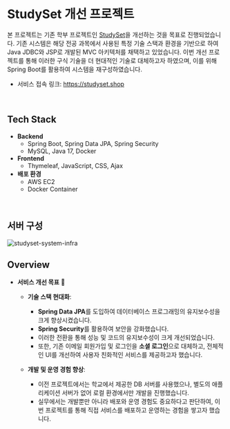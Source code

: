 
# StudySet 개선 프로젝트 
>

본 프로젝트는 기존 학부 프로젝트인 [StudySet](https://github.com/gagle1231/Study-Set)을 개선하는 것을 목표로 진행되었습니다. 
기존 시스템은 해당 전공 과목에서 사용된 특정 기술 스택과 환경을 기반으로 하여 Java JDBC와 JSP로 개발된 MVC 아키텍처를 채택하고 있었습니다. 
이번 개선 프로젝트를 통해 이러한 구식 기술을 더 현대적인 기술로 대체하고자 하였으며, 이를 위해 Spring Boot를 활용하여 시스템을 재구성하였습니다.


* 서비스 접속 링크: https://studyset.shop
<br>

## Tech Stack 

- **Backend**
   - Spring Boot, Spring Data JPA, Spring Security
   - MySQL, Java 17, Docker
- **Frontend**
   - Thymeleaf, JavaScript, CSS, Ajax
- **배포 환경**
  - AWS EC2
  - Docker Container

<br>

## 서버 구성
![studyset-system-infra](https://github.com/user-attachments/assets/45685590-7548-4d6a-b559-11d8b8e86ca2)

## Overview 

- **서비스 개선 목표** 🚀
  - **기술 스택 현대화**: 
    - **Spring Data JPA**를 도입하여 데이터베이스 프로그래밍의 유지보수성을 크게 향상시켰습니다.
    - **Spring Security**를 활용하여 보안을 강화했습니다.
    - 이러한 전환을 통해 성능 및 코드의 유지보수성이 크게 개선되었습니다.
    - 또한, 기존 이메일 회원가입 및 로그인을 **소셜 로그인**으로 대체하고, 전체적인 UI를 개선하여 사용자 친화적인 서비스를 제공하고자 했습니다.

  - **개발 및 운영 경험 향상**: 
    - 이전 프로젝트에서는 학교에서 제공한 DB 서버를 사용했으나, 별도의 애플리케이션 서버가 없어 로컬 환경에서만 개발을 진행했습니다.
    - 실무에서는 개발뿐만 아니라 배포와 운영 경험도 중요하다고 판단하여, 이번 프로젝트를 통해 직접 서비스를 배포하고 운영하는 경험을 쌓고자 했습니다.



<br>
